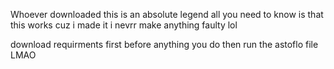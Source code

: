 Whoever downloaded this is an absolute legend all you need to know is that this works cuz i made it i nevrr make anything faulty lol


download requirments first before anything you do then run the astoflo file LMAO
